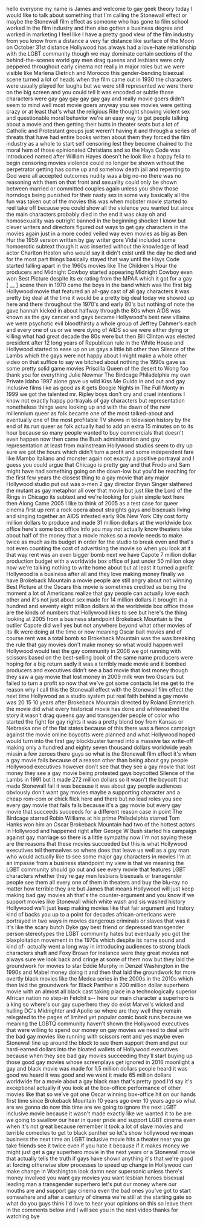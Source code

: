 hello everyone my name is James and welcome to gay geek theory today I would like to talk about something that I'm calling the Stonewall effect or maybe the Stonewall film effect as someone who has gone to film school worked in the film industry and then also gotten a business degree and worked in marketing I feel like I have a pretty good view of the film industry from you know from a distance a very far distance like surface of the Moon on October 31st distance Hollywood has always had a love-hate relationship with the LGBT community though we may dominate certain sections of the behind-the-scenes world gay men drag queens and lesbians were only peppered throughout early cinema not really in major roles but we were visible like Marlena Dietrich and Morocco this gender-bending bisexual scene turned a lot of heads when the film came out in 1930 the characters were usually played for laughs but we were still represented we were there on the big screen and you could tell it was encoded or subtle those characters were gay gay gay gay gay gay and really movie goers didn't seem to mind well most movie goers anyway you see movies were getting crazy or at least that's what the religious Rite thought showing violent sex and questionable moral behavior we're an easy way to get people talking about a movie and then getting their butts in theater seats but a lot of Catholic and Protestant groups just weren't having it and through a series of threats that have had entire books written about them they forced the film industry as a whole to start self censoring lest they become chained to the moral hem of those opinionated Christians and so the Hays Code was introduced named after William Hayes doesn't he look like a happy fella to begin censoring movies violence could no longer be shown without the perpetrator getting has come up and somehow death jail and repenting to God were all accepted outcomes nudity was a big no-no there was no reasoning with them on that front and sexuality could only be shown between married or committed couples again unless you show those horndogs being punished for their nasty sex in some way basically all the fun was taken out of the movies this was when mobster movie started to reel take off because you could show all the violence you wanted but since the main characters probably died in the end it was okay oh and homosexuality was outright banned in the beginning shocker I know but clever writers and directors figured out ways to get gay characters in the movies again just in a more coded veiled way even movies as big as Ben Hur the 1959 version written by gay writer gore Vidal included some homoerotic subtext though it was inserted without the knowledge of lead actor Charlton Heston who would say it didn't exist until the day he died and for the most part things basically stayed that way until the Hays Code started falling apart in the 1960s movies like The Children's Hour the producers and Midnight Cowboy started appearing Midnight Cowboy even won Best Picture despite its ex rating from the MPAA which it got for a gay [ __ ] scene then in 1970 came the boys in the band which was the first big Hollywood movie that featured an all-gay cast of all gay characters it was pretty big deal at the time it would be a pretty big deal today we showed up here and there throughout the 1970's and early 80's but nothing of note the gave hannah kicked in about halfway through the 80s when AIDS was known as the gay cancer and gays became Hollywood's best new villains we were psychotic evil bloodthirsty a whole group of Jeffrey Dahmer's each and every one of us or we were dying of AIDS so we were either dying or killing what had great decade the 80s were but then Bill Clinton was elected president after 12 long years of Republican rule in the White House and Hollywood started to ease up on us gays a little bit other than Silence of the Lambs which the gays were not happy about I might make a whole other video on that suffice to say we bitched about nothing the 1990s gave us some pretty solid game movies Priscilla Queen of the desert to Wong foo thank you for everything Julie Newmar The Birdcage Philadelphia my own Private Idaho 1997 alone gave us wild Kiss Me Guido in and out and gay inclusive films like as good as it gets Boogie Nights in The Full Monty in 1999 we got the talented mr. Ripley boys don't cry and cruel intentions I know not exactly happy portrayals of gay characters but representation nonetheless things were looking up and with the dawn of the new millennium queer as folk became one of the most talked-about and eventually one of the most profitable TV shows in television history by the end of its run queer as folk actually had to add an extra 15 minutes on to its hour because so many people wanted to buy commercials that doesn't even happen now then came the Bush administration and gay representation at least from mainstream Hollywood studios seem to dry up sure we got the hours which didn't turn a profit and some independent fare like Mambo Italiano and monster again not exactly a positive portrayal and I guess you could argue that Chicago is pretty gay and that Frodo and Sam might have had something going on the down-low but you'd be reaching for the first few years the closest thing to a gay movie that any major Hollywood studio put out was x-men 2 gay director Bryan Singer slathered the mutant as gay metaphor all over that movie but just like the Lord of the Rings in Chicago its subtext and we're looking for plain simple text here then Along Came 2005 I like to think of 2005 as a test case for queer cinema first up rent a rock opera about straights gays and bisexuals living and singing together an AIDS infested early 90s New York City cost forty million dollars to produce and made 31 million dollars at the worldwide box office here's some box office info you may not actually know theaters take about half of the money that a movie makes so a movie needs to make twice as much as its budget in order for the studio to break even and that's not even counting the cost of advertising the movie so when you look at it that way rent was an even bigger bomb next we have Capote 7 million dollar production budget with a worldwide box office of just under 50 million okay now we're talking nothing to write home about but at least it turned a profit Hollywood is a business after all and they love making money finally we have Brokeback Mountain a movie people are still angry about not winning Best Picture at the Oscars this movie is sometimes credited as being the moment a lot of Americans realize that gay people can actually love each other and it's not just about sex made for 14 million dollars it brought in a hundred and seventy eight million dollars at the worldwide box office those are the kinds of numbers that Hollywood likes to see but here's the thing looking at 2005 from a business standpoint Brokeback Mountain is the outlier Capote did well yes but not anywhere beyond what other movies of its ilk were doing at the time or now meaning Oscar bait movies and of course rent was a total bomb so Brokeback Mountain was the was breaking the rule that gay movies don't make money so what would happen well Hollywood would test the gay community in 2006 we got running with scissors based on the best-selling book of the same name producers were hoping for a big return sadly it was a terribly made movie and it bombed producers and executives didn't see a bad movie that lost money though they saw a gay movie that lost money in 2009 milk won two Oscars but failed to turn a profit so now that we've got some contacts let me get to the reason why I call this the Stonewall effect with the Stonewall film effect the next time Hollywood as a studio system put real faith behind a gay movie was 20 15 10 years after Brokeback Mountain directed by Roland Emmerich the movie did what every historical movie has done and whitewashed the story it wasn't drag queens gay and transgender people of color who started the fight for gay rights it was a pretty blond boy from Kansas or Nebraska one of the flat states because of this there was a fierce campaign against the movie online boycotts were planned and what Hollywood hoped would turn into the first gay blockbuster turned into a massive tax write-off making only a hundred and eighty seven thousand dollars worldwide yeah missin a few zeroes there guys so what is the Stonewall film effect it's when a gay movie fails because of a reason other than being about gay people Hollywood executives however don't see that they see a gay movie that lost money they see a gay movie being protested gays boycotted Silence of the Lambs in 1991 but it made 272 million dollars so it wasn't the boycott that made Stonewall fail it was because it was about gay people audiences obviously don't want gay movies maybe a supporting character and a cheap rom-com or chick flick here and there but no lead roles you see every gay movie that fails fails because it's a gay movie but every gay movie that succeeds succeeds for a different reason case in point The Birdcage starred Robin Williams at his prime Philadelphia starred Tom Hanks won him an Oscar Brokeback Mountain had two of the hottest actors in Hollywood and happened right after George W Bush started his campaign against gay marriage so there is a little sympathy now I'm not saying these are the reasons that these movies succeeded but this is what Hollywood executives tell themselves so where does that leave us well as a gay man who would actually like to see some major gay characters in movies I'm at an impasse from a business standpoint my view is that we meaning the LGBT community should go out and see every movie that features LGBT characters whether they're gay men lesbians bisexuals or transgender people see them all every one of them in theaters and buy the blu-ray no matter how terrible they are but James that means Hollywood will just keep making bad gay movies ah that's the counter-argument and you know if we support movies like Stonewall which white wash and sis washed history Hollywood we'll just keep making movies like that fair argument and history kind of backs you up to a point for decades african-americans were portrayed in two ways in movies dangerous criminals or slaves that was it it's like the scary butch Dyke gay best friend or depressed transgender person stereotypes the LGBT community hates but eventually you got the blaxploitation movement in the 1970s which despite its name sound and kind of- actually went a long way in introducing audiences to strong black characters shaft and Foxy Brown for instance were they great movies not always sure we look back and cringe at some of them now but they laid the groundwork for movies to star Eddie Murphy in Denzel Washington in the 1990s and Mabel money doing it and then that laid the groundwork for more overtly black movies like the Medea series in the 2000s in the 2010s which then laid the groundwork for Black Panther a 200 million dollar superhero movie with an almost all black cast taking place in a technologically superior African nation no step-in Fetchit s-- here our main character a superhero is a king so where's our gay superhero they do exist Marvel's wicked and hulling DC's Midnighter and Apollo so where are they well they remain relegated to the pages of limited yet popular comic book runs because we meaning the LGBTQ community haven't shown the Hollywood executives that were willing to spend our money on gay movies we need to deal with the bad gay movies like running with scissors rent and yes maybe even Stonewall line up around the block to see them support them and put our hard-earned dollars into the bloated wallets of Hollywood executives because when they see bad gay movies succeeding they'll start buying up those good gay movies whose screenplays get ignored in 2016 moonlight a gay and black movie was made for 1.5 million dollars people heard it was good we heard it was good and we went it made 65 million dollars worldwide for a movie about a gay black man that's pretty good I'd say it's exceptional actually if you look at the box-office performance of other movies like that so we've got one Oscar winning box-office hit on our hands first time since Brokeback Mountain 10 years ago over 10 years ago so what are we gonna do now this time are we going to ignore the next LGBT inclusive movie because it wasn't made exactly like we wanted it to be are we going to swallow our hear in queer pride and support LGBT cinema even when it's not great because remember it took a lot of slave movies and terrible comedies to get to black panther so let's show hollywood we mean business the next time an LGBT inclusive movie hits a theater near you go take friends see it twice even if you hate it because if it makes money we might just get a gay superhero movie in the next years or a Stonewall movie that actually tells the truth if gays have shown anything it's that we're good at forcing otherwise slow processes to speed up change in Hollywood can make change in Washington look damn near supersonic unless there's money involved you want gay movies you want lesbian heroes bisexual leading man a transgender superhero let's put our money where our mouths are and support gay cinema even the bad ones you've got to start somewhere and after a century of cinema we're still at the starting gate so what do you guys think I'd love to hear your opinions on this so leave them in the comments below and I will see you in the next video thanks for watching bye
